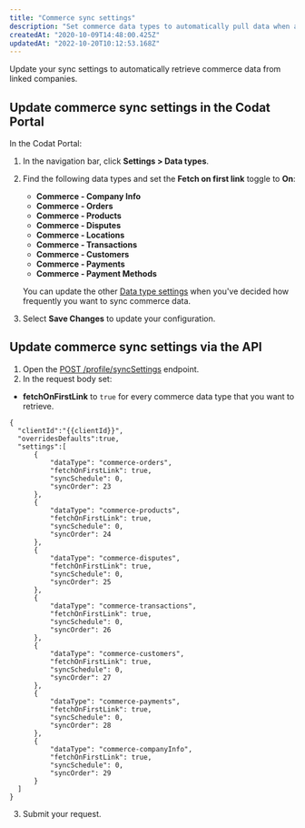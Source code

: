 ```yaml
---
title: "Commerce sync settings"
description: "Set commerce data types to automatically pull data when a company is first authorized"
createdAt: "2020-10-09T14:48:00.425Z"
updatedAt: "2022-10-20T10:12:53.168Z"
---
```


Update your sync settings to automatically retrieve commerce data from linked companies.

## Update commerce sync settings in the Codat Portal

In the Codat Portal:

1. In the navigation bar, click **Settings > Data types**.
2. Find the following data types and set the **Fetch on first link** toggle to **On**:

   - **Commerce - Company Info**
   - **Commerce - Orders**
   - **Commerce - Products**
   - **Commerce - Disputes**
   - **Commerce - Locations**
   - **Commerce - Transactions**
   - **Commerce - Customers**
   - **Commerce - Payments**
   - **Commerce - Payment Methods**

   You can update the other [Data type settings](/core-conepts/data-type-settings) when you've decided how frequently you want to sync commerce data.

3. Select **Save Changes** to update your configuration.

## Update commerce sync settings via the API

1. Open the [POST /profile/syncSettings](https://api.codat.io/swagger/index.html#/Profile/post_profile_syncSettings) endpoint.
2. In the request body set:

- **fetchOnFirstLink** to `true` for every commerce data type that you want to retrieve.

```
{
  "clientId":"{{clientId}}",
  "overridesDefaults":true,
  "settings":[
      {
          "dataType": "commerce-orders",
          "fetchOnFirstLink": true,
          "syncSchedule": 0,
          "syncOrder": 23
      },
      {
          "dataType": "commerce-products",
          "fetchOnFirstLink": true,
          "syncSchedule": 0,
          "syncOrder": 24
      },
      {
          "dataType": "commerce-disputes",
          "fetchOnFirstLink": true,
          "syncSchedule": 0,
          "syncOrder": 25
      },
      {
          "dataType": "commerce-transactions",
          "fetchOnFirstLink": true,
          "syncSchedule": 0,
          "syncOrder": 26
      },
      {
          "dataType": "commerce-customers",
          "fetchOnFirstLink": true,
          "syncSchedule": 0,
          "syncOrder": 27
      },
      {
          "dataType": "commerce-payments",
          "fetchOnFirstLink": true,
          "syncSchedule": 0,
          "syncOrder": 28
      },
      {
          "dataType": "commerce-companyInfo",
          "fetchOnFirstLink": true,
          "syncSchedule": 0,
          "syncOrder": 29
      }
  ]
}
```

3. Submit your request.
